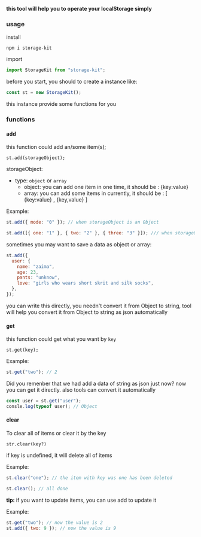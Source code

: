 **this tool will help you to operate your localStorage simply**

### usage

install

```
npm i storage-kit
```

import

```js
import StorageKit from "storage-kit";
```

before you start, you should to create a instance like:

```js
const st = new StorageKit();
```

this instance provide some functions for you

### functions

#### add

this function could add an/some item(s);

```
st.add(storageObject);
```

storageObject:

- type: `object` or `array`
  - object: you can add one item in one time, it should be : {key:value}</br>
  - array: you can add some items in currently, it should be : [ {key:value} , {key,value} ]

Example:

```js
st.add({ mode: "0" }); // when storageObject is an Object
```

```js
st.add([{ one: "1" }, { two: "2" }, { three: "3" }]); /// when storageObject is an array
```

sometimes you may want to save a data as object or array:

```js
st.add({
  user: {
    name: "zaima",
    age: 23,
    pants: "unknow",
    love: "girls who wears short skrit and silk socks",
  },
});
```

you can write this directly, you needn't convert it from Object to string, tool will help you convert it from Object to string as json automatically

#### get

this function could get what you want by `key`

```
st.get(key);
```

Example:

```js
st.get("two"); // 2
```

Did you remenber that we had add a data of string as json just now? now you can get it directly. also tools can convert it automatically

```js
const user = st.get("user");
consle.log(typeof user); // Object
```

#### clear

To clear all of items or clear it by the key

```
str.clear(key?)
```

if key is undefined, it will delete all of items

Example:

```js
st.clear("one"); // the item with key was one has been deleted
```

```js
st.clear(); // all done
```

**tip:**
if you want to update items, you can use add to update it

Example:

```js
st.get("two"); // now the value is 2
st.add({ two: 9 }); // now the value is 9
```
